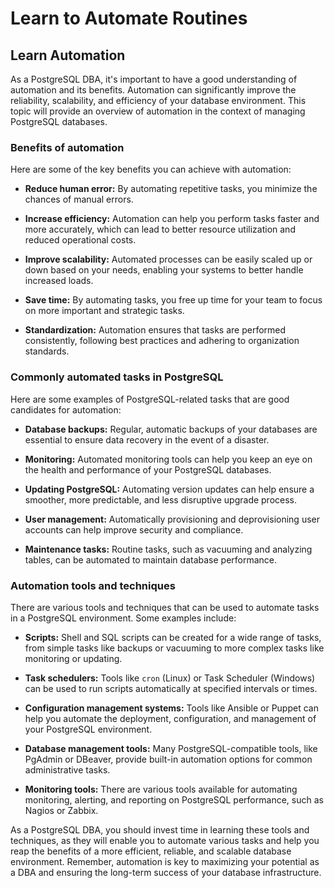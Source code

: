 # Learn to Automate Routines

## Learn Automation

As a PostgreSQL DBA, it's important to have a good understanding of automation and its benefits. Automation can significantly improve the reliability, scalability, and efficiency of your database environment. This topic will provide an overview of automation in the context of managing PostgreSQL databases.

### Benefits of automation

Here are some of the key benefits you can achieve with automation:

- **Reduce human error:** By automating repetitive tasks, you minimize the chances of manual errors.

- **Increase efficiency:** Automation can help you perform tasks faster and more accurately, which can lead to better resource utilization and reduced operational costs.

- **Improve scalability:** Automated processes can be easily scaled up or down based on your needs, enabling your systems to better handle increased loads.

- **Save time:** By automating tasks, you free up time for your team to focus on more important and strategic tasks.

- **Standardization:** Automation ensures that tasks are performed consistently, following best practices and adhering to organization standards.

### Commonly automated tasks in PostgreSQL

Here are some examples of PostgreSQL-related tasks that are good candidates for automation:

- **Database backups:** Regular, automatic backups of your databases are essential to ensure data recovery in the event of a disaster.

- **Monitoring:** Automated monitoring tools can help you keep an eye on the health and performance of your PostgreSQL databases.

- **Updating PostgreSQL:** Automating version updates can help ensure a smoother, more predictable, and less disruptive upgrade process.

- **User management:** Automatically provisioning and deprovisioning user accounts can help improve security and compliance.

- **Maintenance tasks:** Routine tasks, such as vacuuming and analyzing tables, can be automated to maintain database performance.

### Automation tools and techniques

There are various tools and techniques that can be used to automate tasks in a PostgreSQL environment. Some examples include:

- **Scripts:** Shell and SQL scripts can be created for a wide range of tasks, from simple tasks like backups or vacuuming to more complex tasks like monitoring or updating.

- **Task schedulers:** Tools like `cron` (Linux) or Task Scheduler (Windows) can be used to run scripts automatically at specified intervals or times.

- **Configuration management systems:** Tools like Ansible or Puppet can help you automate the deployment, configuration, and management of your PostgreSQL environment.

- **Database management tools:** Many PostgreSQL-compatible tools, like PgAdmin or DBeaver, provide built-in automation options for common administrative tasks.

- **Monitoring tools:** There are various tools available for automating monitoring, alerting, and reporting on PostgreSQL performance, such as Nagios or Zabbix.

As a PostgreSQL DBA, you should invest time in learning these tools and techniques, as they will enable you to automate various tasks and help you reap the benefits of a more efficient, reliable, and scalable database environment. Remember, automation is key to maximizing your potential as a DBA and ensuring the long-term success of your database infrastructure.